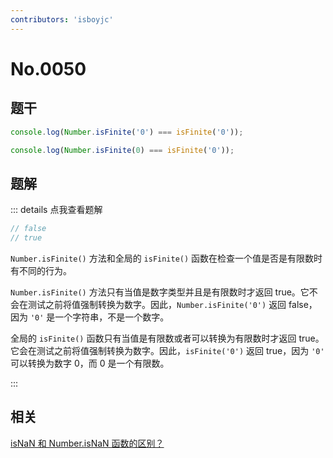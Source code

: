 ```yaml
---
contributors: 'isboyjc'
---
```


# No.0050


## 题干

```js
console.log(Number.isFinite('0') === isFinite('0'));

console.log(Number.isFinite(0) === isFinite('0'));
```




## 题解

::: details 点我查看题解

```js
// false
// true
```

`Number.isFinite()` 方法和全局的 `isFinite()` 函数在检查一个值是否是有限数时有不同的行为。

`Number.isFinite()` 方法只有当值是数字类型并且是有限数时才返回 true。它不会在测试之前将值强制转换为数字。因此，`Number.isFinite('0')` 返回 false，因为 `'0'` 是一个字符串，不是一个数字。

全局的 `isFinite()` 函数只有当值是有限数或者可以转换为有限数时才返回 true。它会在测试之前将值强制转换为数字。因此，`isFinite('0')` 返回 true，因为 `'0'` 可以转换为数字 0，而 0 是一个有限数。

:::



## 相关

[isNaN 和 Number.isNaN 函数的区别？](../core/020datatype/020080_isnan_number.isnan.md)

